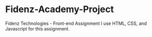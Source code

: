 # Fidenz-Academy-Project
Fidenz Technologies - Front-end Assignment
I use HTML, CSS, and Javascript for this assignment.
